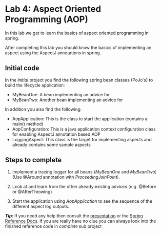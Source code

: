 # Lab 4: Aspect Oriented Programming (AOP)
In this lab we get to learn the basics of aspect oriented programming in spring.

After completing this lab you should know the basics of implementing an aspect using the AspectJ annotations in spring.

## Initial code

In the _initial_ project you find the following spring bean classes (PoJo's) to build the lifecycle application:

* MyBeanOne: A bean implementing an advice for
* MyBeanTwo: Another bean implementing an advice for

In addition you also find the following:

* AopApplication: This is the class to start the application (contains a main() method)
* AopConfiguration: This is a java application context configuration class for enabling AspectJ annotation based AOP
* LoggingAspect: This class is the target for implementing aspects and already contains some sample aspects  
 
## Steps to complete

1. Implement a tracing logger for all beans (_MyBeanOne_ and _MyBeanTwo_)   
(Use @Around annotation with _ProceedingJoinPoint_).

2. Look at and learn from the other already existing advices (e.g. @Before or @AfterThrowing) 

3. Start the application using _AopApplication_ to see the sequence of the different aspect log outputs. 

***Tip:***
If you need any help then consult the [presentation](https://andifalk.github.io/spring-basics-training/presentation/index.html) 
or the [Spring Reference Docs](https://docs.spring.io/spring/docs/current/spring-framework-reference/core.html#aop-api). 
If you are really have no clue you can always look into the finished reference code in _complete_ sub project

